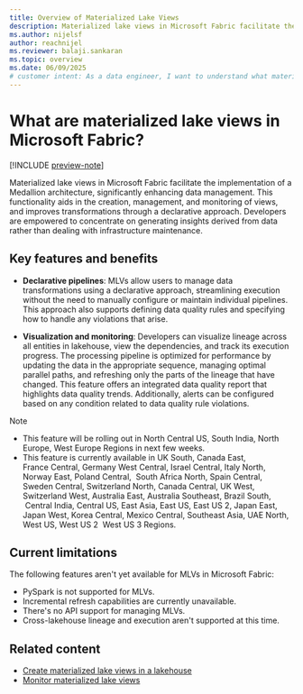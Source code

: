 ```yaml
---
title: Overview of Materialized Lake Views
description: Materialized lake views in Microsoft Fabric facilitate the implementation of the medallion architecture by enabling automated creation, scheduling, and execution of materialized lake views.
ms.author: nijelsf 
author: reachnijel
ms.reviewer: balaji.sankaran
ms.topic: overview
ms.date: 06/09/2025
# customer intent: As a data engineer, I want to understand what materialized lake views are in Microsoft Fabric so that I can leverage them for building a Medallion architecture.
---
```


# What are materialized lake views in Microsoft Fabric? 

[!INCLUDE [preview-note](./includes/materialized-lake-views-preview-note.md)]

Materialized lake views in Microsoft Fabric facilitate the implementation of a Medallion architecture, significantly enhancing data management. This functionality aids in the creation, management, and monitoring of views, and improves transformations through a declarative approach. Developers are empowered to concentrate on generating insights derived from data rather than dealing with infrastructure maintenance. 

## Key features and benefits

* **Declarative pipelines**: MLVs allow users to manage data transformations using a declarative approach, streamlining execution without the need to manually configure or maintain individual pipelines. This approach also supports defining data quality rules and specifying how to handle any violations that arise.

* **Visualization and monitoring**: Developers can visualize lineage across all entities in lakehouse, view the dependencies, and track its execution progress. The processing pipeline is optimized for performance by updating the data in the appropriate sequence, managing optimal parallel paths, and refreshing only the parts of the lineage that have changed. This feature offers an integrated data quality report that highlights data quality trends. Additionally, alerts can be configured based on any condition related to data quality rule violations.

> [!NOTE]
> - This feature will be rolling out in North Central US, South India, North Europe, West Europe Regions in next few weeks.
> - This feature is currently available in UK South, Canada East, France Central, Germany West Central, Israel Central, Italy North, Norway East, Poland Central,
 South Africa North, Spain Central, Sweden Central, Switzerland North, Canada Central, UK West, Switzerland West, Australia East, Australia Southeast, Brazil South,
 Central India, Central US, East Asia, East US, East US 2, Japan East, Japan West, Korea Central, Mexico Central, Southeast Asia, UAE North, West US, West US 2
 West US 3 Regions.

## Current limitations

The following features aren't yet available for MLVs in Microsoft Fabric:

* PySpark is not supported for MLVs.
* Incremental refresh capabilities are currently unavailable.
* There's no API support for managing MLVs.
* Cross-lakehouse lineage and execution aren't supported at this time.

## Related content

* [Create materialized lake views in a lakehouse](create-materialized-lake-view.md)
* [Monitor materialized lake views](monitor-materialized-lake-views.md)
